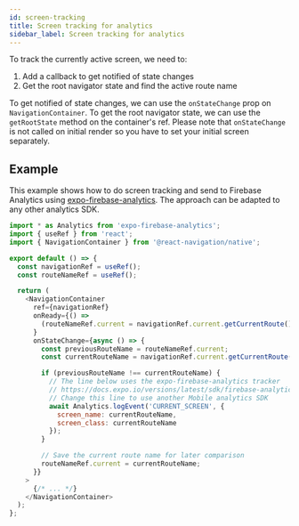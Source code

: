 ```yaml
---
id: screen-tracking
title: Screen tracking for analytics
sidebar_label: Screen tracking for analytics
---
```


To track the currently active screen, we need to:

1. Add a callback to get notified of state changes
2. Get the root navigator state and find the active route name

To get notified of state changes, we can use the `onStateChange` prop on `NavigationContainer`. To get the root navigator state, we can use the `getRootState` method on the container's ref. Please note that `onStateChange` is not called on initial render so you have to set your initial screen separately.

## Example

This example shows how to do screen tracking and send to Firebase Analytics using [expo-firebase-analytics](https://docs.expo.io/versions/latest/sdk/firebase-analytics/). The approach can be adapted to any other analytics SDK.

 <samp id="screen-tracking-for-analytics" />

```js
import * as Analytics from 'expo-firebase-analytics';
import { useRef } from 'react';
import { NavigationContainer } from '@react-navigation/native';

export default () => {
  const navigationRef = useRef();
  const routeNameRef = useRef();

  return (
    <NavigationContainer
      ref={navigationRef}
      onReady={() =>
        (routeNameRef.current = navigationRef.current.getCurrentRoute().name)
      }
      onStateChange={async () => {
        const previousRouteName = routeNameRef.current;
        const currentRouteName = navigationRef.current.getCurrentRoute().name;

        if (previousRouteName !== currentRouteName) {
          // The line below uses the expo-firebase-analytics tracker
          // https://docs.expo.io/versions/latest/sdk/firebase-analytics/
          // Change this line to use another Mobile analytics SDK
          await Analytics.logEvent('CURRENT_SCREEN', {
            screen_name: currentRouteName,
            screen_class: currentRouteName
          });
        }

        // Save the current route name for later comparison
        routeNameRef.current = currentRouteName;
      }}
    >
      {/* ... */}
    </NavigationContainer>
  );
};

```
